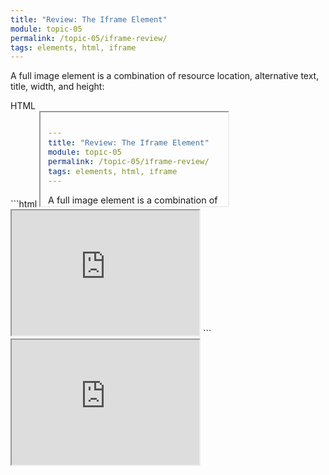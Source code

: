 ```yaml
---
title: "Review: The Iframe Element"
module: topic-05
permalink: /topic-05/iframe-review/
tags: elements, html, iframe
---
```


<div class="divider-heading"></div>


A full image element is a combination of resource location, alternative text, title, width, and height:


<div id="code-heading">HTML</div>
```html
<iframe src="#" width="" height=""></iframe>

<!-- For example: -->
<iframe src="https://www.w3schools.com/html/html_iframe.asp" width="300" height="200"></iframe>
```


<iframe src="https://www.w3schools.com/html/html_iframe.asp" width="300" height="200"></iframe>

